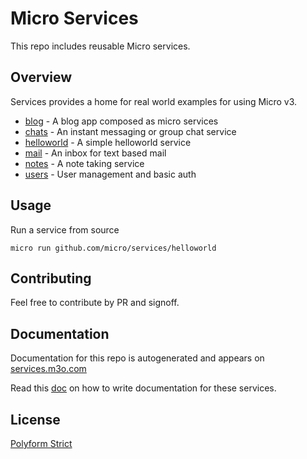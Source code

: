 # Micro Services

This repo includes reusable Micro services.

## Overview

Services provides a home for real world examples for using Micro v3.

- [blog](blog) - A blog app composed as micro services
- [chats](chats) - An instant messaging or group chat service
- [helloworld](helloworld) - A simple helloworld service
- [mail](mail) - An inbox for text based mail
- [notes](notes) - A note taking service
- [users](users) - User management and basic auth

## Usage

Run a service from source

```
micro run github.com/micro/services/helloworld
```

## Contributing

Feel free to contribute by PR and signoff.

## Documentation

Documentation for this repo is autogenerated and appears on [services.m3o.com](https://services.m3o.com)

Read this [doc](cmd/docgen/README.md) on how to write documentation for these services.

## License

[Polyform Strict](https://polyformproject.org/licenses/strict/1.0.0/)


